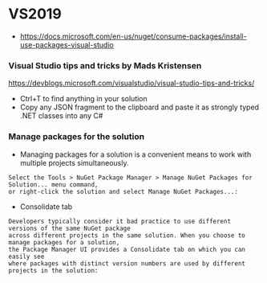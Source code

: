 # VS2019
- https://docs.microsoft.com/en-us/nuget/consume-packages/install-use-packages-visual-studio

### Visual Studio tips and tricks by Mads Kristensen
https://devblogs.microsoft.com/visualstudio/visual-studio-tips-and-tricks/ 
-  Ctrl+T to find anything in your solution
- Copy any JSON fragment to the clipboard and paste it as strongly typed .NET classes into any C# 



### Manage packages for the solution
- Managing packages for a solution is a convenient means to work with multiple projects simultaneously.
```
Select the Tools > NuGet Package Manager > Manage NuGet Packages for Solution... menu command, 
or right-click the solution and select Manage NuGet Packages...:
```
- Consolidate tab
```
Developers typically consider it bad practice to use different versions of the same NuGet package 
across different projects in the same solution. When you choose to manage packages for a solution, 
the Package Manager UI provides a Consolidate tab on which you can easily see 
where packages with distinct version numbers are used by different projects in the solution:
```
